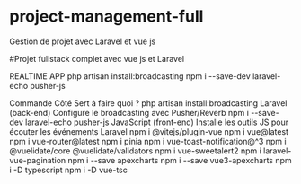 # project-management-full
Gestion de projet avec Laravel et vue js

#Projet fullstack complet avec vue js et Laravel


REALTIME APP
php artisan install:broadcasting
npm i --save-dev laravel-echo pusher-js


Commande	Côté	Sert à faire quoi ?
php artisan install:broadcasting	Laravel (back-end)	Configure le broadcasting avec Pusher/Reverb
npm i --save-dev laravel-echo pusher-js	JavaScript (front-end)	Installe les outils JS pour écouter les événements Laravel
npm i @vitejs/plugin-vue
npm i vue@latest
npm i vue-router@latest
npm i pinia
npm i vue-toast-notification@^3
npm i @vuelidate/core @vuelidate/validators
npm i vue-sweetalert2
npm i laravel-vue-pagination
npm i --save apexcharts
npm i --save vue3-apexcharts
npm i -D typescript
npm i -D vue-tsc

